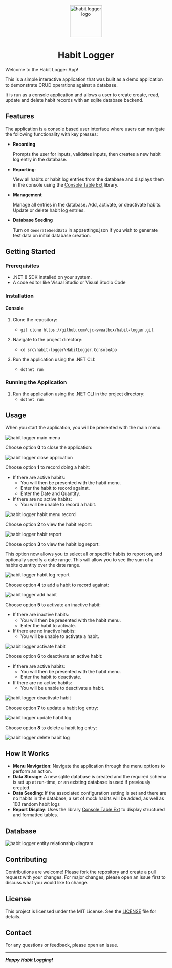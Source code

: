 <div align="center">
	<img src="./_resources/habit-logger-logo.png" alt="habit logger logo" width="100px" />
	<h1>Habit Logger</h1>
</div>

Welcome to the Habit Logger App!

This is a simple interactive application that was built as a demo application to demonstrate CRUD operations against a database.

It is run as a console application and allows a user to create create, read, update and delete habit records with an sqlite database backend.

## Features

The application is a console based user interface where users can navigate the following functionality with key presses:

- **Recording**
 
	Prompts the user for inputs, validates inputs, then creates a new habit log entry in the database.

- **Reporting**:

	View all habits or habit log entries from the database and displays them in the console using the [Console Table Ext](https://github.com/minhhungit/ConsoleTableExt) library.

- **Management**

	Manage all entries in the database. Add, activate, or deactivate habits. Update or delete habit log entries.

- **Database Seeding**

	Turn on `GenerateSeedData` in appsettings.json if you wish to generate test data on initial database creation.

## Getting Started

### Prerequisites

- .NET 8 SDK installed on your system.
- A code editor like Visual Studio or Visual Studio Code

### Installation

#### Console

1. Clone the repository:
	- `git clone https://github.com/cjc-sweatbox/habit-logger.git`

2. Navigate to the project directory:
	- `cd src\habit-logger\HabitLogger.ConsoleApp`

3. Run the application using the .NET CLI:
	- `dotnet run`

### Running the Application

1. Run the application using the .NET CLI in the project directory:
	- `dotnet run`

## Usage

When you start the application, you will be presented with the main menu:

![habit logger main menu](./_resources/habit-logger-main-menu.png)

Choose option **0** to close the application:

![habit logger close application](./_resources/habit-logger-close-application.png)

Choose option **1** to record doing a habit:
- If there are active habits:
	- You will then be presented with the habit menu.
	- Enter the habit to record against.
	- Enter the Date and Quantity.
- If there are no active habits:
	- You will be unable to record a habit.

![habit logger habit menu record](./_resources/habit-logger-habit-menu-record.png)

Choose option **2** to view the habit report:

![habit logger habit report](./_resources/habit-logger-habit-report.png)

Choose option **3** to  view the habit log report:

This option now allows you to select all or specific habits to report on, and optionally specify a date range. This will allow you to see the sum of a habits quantity over the date range.

![habit logger habit log report](./_resources/habit-logger-habit-log-report.png)

Choose option **4** to add a habit to record against:

![habit logger add habit](./_resources/habit-logger-add-habit.png)

Choose option **5** to activate an inactive habit:
- If there are inactive habits:
	- You will then be presented with the habit menu.
	- Enter the habit to activate.
- If there are no inactive habits:
	- You will be unable to activate a habit.

![habit logger activate habit](./_resources/habit-logger-habit-menu-activate.png)

Choose option **6** to deactivate an active habit:
- If there are active habits:
	- You will then be presented with the habit menu.
	- Enter the habit to deactivate.
- If there are no active habits:
	- You will be unable to deactivate a habit.

![habit logger deactivate habit](./_resources/habit-logger-habit-menu-deactivate.png)

Choose option **7** to update a habit log entry:

![habit logger update habit log](./_resources/habit-logger-habit-log-menu-update.png)

Choose option **8** to delete a habit log entry:

![habit logger delete habit log](./_resources/habit-logger-habit-log-menu-delete.png)

## How It Works

- **Menu Navigation**: Navigate the application through the menu options to perform an action.
- **Data Storage**: A new sqlite database is created and the required schema is set up at run-time, or an existing database is used if previously created.
- **Data Seeding**: If the associated configuration setting is set and there are no habits in the database, a set of mock habits will be added, as well as 100 random habit logs
- **Report Display**: Uses the library [Console Table Ext](https://github.com/minhhungit/ConsoleTableExt) to display structured and formatted tables.

## Database

![habit logger entity relationship diagram](./_resources/habit-logger-entity-relationship-diagram.png)

## Contributing

Contributions are welcome! Please fork the repository and create a pull request with your changes. For major changes, please open an issue first to discuss what you would like to change.

## License

This project is licensed under the MIT License. See the [LICENSE](./LICENSE) file for details.

## Contact

For any questions or feedback, please open an issue.

---
***Happy Habit Logging!***
